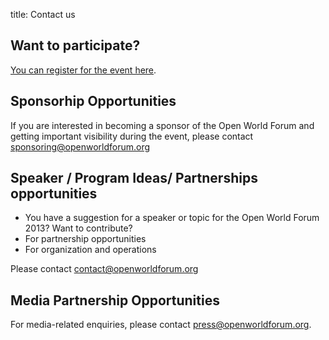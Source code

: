 title: Contact us

## Want to participate?

[You can register for the event here](/en/registration/).

## Sponsorhip Opportunities

If you are interested in becoming a sponsor of the Open World Forum and getting important visibility during the event, please contact [sponsoring@openworldforum.org][2]

## Speaker / Program Ideas/ Partnerships opportunities

* You have a suggestion for a speaker or topic for the Open World Forum 2013? Want to contribute?
* For partnership opportunities
* For organization and operations

Please contact [contact@openworldforum.org][3]

## Media Partnership Opportunities

For media-related enquiries, please contact [press@openworldforum.org][4].

 [2]: mailto:sponsoring%40openworldforum.org
 [3]: mailto:team%40openworldforum.org
 [4]: mailto:press%40openworldforum.org
